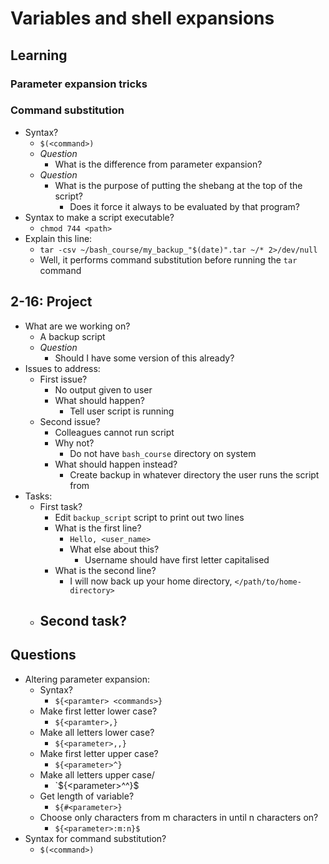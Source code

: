 # Variables and shell expansions

## Learning

### Parameter expansion tricks



### Command substitution

- Syntax?
  - `$(<command>)`
  - *Question*
    - What is the difference from parameter expansion?
  - *Question*
    - What is the purpose of putting the shebang at the top of the script?
      - Does it force it always to be evaluated by that program?
- Syntax to make a script executable?
  - `chmod 744 <path>`
- Explain this line:
  - `tar -csv ~/bash_course/my_backup_"$(date)".tar ~/* 2>/dev/null`
  - Well, it performs command substitution before running the `tar` command

## 2-16: Project

- What are we working on?
  - A backup script
  - *Question*
    - Should I have some version of this already?
- Issues to address:
  - First issue?
    - No output given to user
    - What should happen?
      - Tell user script is running
  - Second issue?
    - Colleagues cannot run script
    - Why not?
      - Do not have `bash_course` directory on system
    - What should happen instead?
      - Create backup in whatever directory the user runs the script from
- Tasks:
  - First task?
    - Edit `backup_script` script to print out two lines
    - What is the first line?
      - `Hello, <user_name>`
      - What else about this?
        - Username should have first letter capitalised
    - What is the second line?
      - I will now back up your home directory, `</path/to/home-directory>`
  - Second task?
    - 

## Questions

- Altering parameter expansion:
  - Syntax?
    - `${<paramter> <commands>}`
  - Make first letter lower case?
    - `${<paramter>,}`
  - Make all letters lower case?
    - `${<parameter>,,}`
  - Make first letter upper case?
    - `${<parameter>^}`
  - Make all letters upper case/
    - `${<parameter>^^}$
  - Get length of variable?
    - `${#<parameter>}`
  - Choose only characters from m characters in until n characters on?
    - `${<parameter>:m:n}$`
- Syntax for command substitution?
  - `$(<command>)`